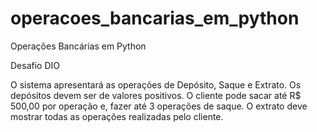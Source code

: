 # operacoes_bancarias_em_python
Operações Bancárias em Python

Desafio DIO

O sistema apresentará as operações de Depósito, Saque e Extrato.
Os depósitos devem ser de valores positivos.
O cliente pode sacar até R$ 500,00 por operação e, fazer até 3 operações de saque.
O extrato deve mostrar todas as operações realizadas pelo cliente.
